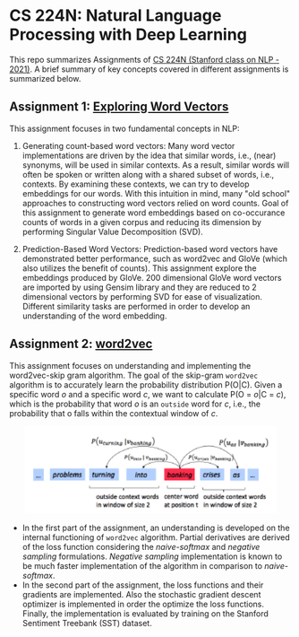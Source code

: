 # CS 224N: Natural Language Processing with Deep Learning
This repo summarizes Assignments of [CS 224N (Stanford class on NLP - 2021)](http://web.stanford.edu/class/cs224n/). A brief summary of key concepts covered in 
different assignments is summarized below.

## Assignment 1: [Exploring Word Vectors](assignment_1/exploring_word_vectors.ipynb)
This assignment focuses in two fundamental concepts in NLP:
1. Generating count-based word vectors: Many word vector implementations are driven by the idea that similar words, i.e., (near) synonyms, will be used in similar contexts. As a result, similar words will often be spoken or written along with a shared subset of words, i.e., contexts. By examining these contexts, we can try to develop embeddings for our words. With this intuition in mind, many "old school" approaches to constructing word vectors relied on word counts. Goal of this assignment to generate word embeddings based on co-occurance
counts of words in a given corpus and reducing its dimension by performing Singular Value Decomposition (SVD).

2. Prediction-Based Word Vectors: Prediction-based word vectors have demonstrated better performance, such as word2vec and GloVe (which also utilizes the benefit of counts). This assignment explore the embeddings produced by GloVe. 200 dimensional GloVe
word vectors are imported by using Gensim library and they are reduced to 2 dimensional vectors by performing SVD for ease of visualization. Different similarity tasks are performed in order to develop an understanding of the word embedding. 

## Assignment 2: [word2vec](assignment_2/a2.pdf)
This assignment focuses on understanding and implementing the word2vec-skip gram algorithm. The goal of the skip-gram `word2vec` algorithm is to accurately learn the probability distribution P(O|C).
Given a specific word *o* and a specific word *c*, we want to calculate P(O = *o*|C = *c*), which is the probability
that word *o* is an `outside` word for *c*, i.e., the probability that o falls within the contextual window of *c*.
<p align="center">
<img src="figures/a2/word2vec_skip_gram.png" alt="Word2Vec skip gram algorithm" width="450"/> 
</p>

- In the first part of the assignment, an understanding is developed on the internal functioning of `word2vec` algorithm.
Partial derivatives are derived of the loss function considering the *naive-softmax* and *negative sampling* formulations. 
*Negative sampling* implementation is known to be much faster implementation of the algorithm in comparison to *naive-softmax*.
- In the second part of the assignment, the loss functions and their gradients are implemented. Also the stochastic gradient
descent optimizer is implemented in order the optimize the loss functions. Finally, the implementation is evaluated by
training on the Stanford Sentiment Treebank (SST) dataset.
